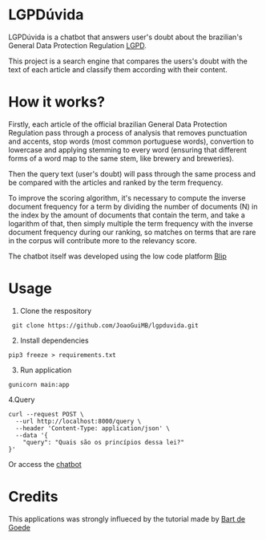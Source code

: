 # LGPDúvida

LGPDúvida is a chatbot that answers user's doubt about the brazilian's General Data Protection Regulation [LGPD](http://www.planalto.gov.br/ccivil_03/_ato2015-2018/2018/lei/L13709compilado.htm).

This project is a search engine that compares the users's doubt with the text of each article and classify them according with their content.

# How it works?

Firstly, each article of the official brazilian General Data Protection Regulation pass through a process of analysis that removes punctuation and accents, stop words (most common portuguese words), convertion to lowercase and applying stemming to every word (ensuring that different forms of a word map to the same stem, like brewery and breweries).

Then the query text (user's doubt) will pass through the same process and be compared with the articles and ranked by the term frequency.

To improve the scoring algorithm, it's necessary to compute the inverse document frequency for a term by dividing the number of documents (N) in the index by the amount of documents that contain the term, and take a logarithm of that, then simply multiple the term frequency with the inverse document frequency during our ranking, so matches on terms that are rare in the corpus will contribute more to the relevancy score.

The chatbot itself was developed using the low code platform [Blip](https://www.take.net/blip/)

# Usage

1. Clone the respository

```
 git clone https://github.com/JoaoGuiMB/lgpduvida.git
```

2. Install dependencies

```
pip3 freeze > requirements.txt
```

3. Run application

```
gunicorn main:app
```

4.Query

```
curl --request POST \
  --url http://localhost:8000/query \
  --header 'Content-Type: application/json' \
  --data '{
	"query": "Quais são os princípios dessa lei?"
}'
```

Or access the [chatbot](https://joao-martins-zfqmt.chat.blip.ai/?appKey=bGdwZHV2aWRhOjY4MTMwN2YyLTI2ZDctNDhhOC04YmNhLTk0NTMyZjcyMzgwZA==)

# Credits

This applications was strongly influeced by the tutorial made by [Bart de Goede](https://bart.degoe.de/building-a-full-text-search-engine-150-lines-of-code/)
